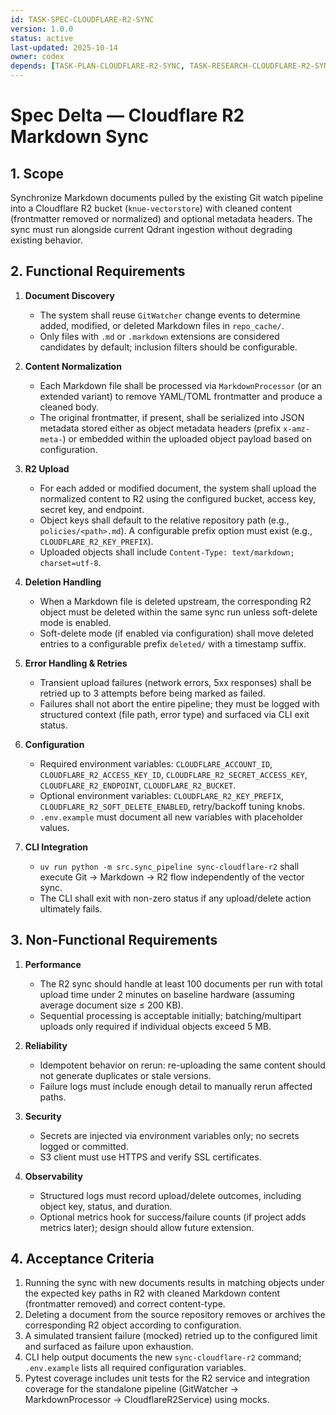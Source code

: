 ```yaml
---
id: TASK-SPEC-CLOUDFLARE-R2-SYNC
version: 1.0.0
status: active
last-updated: 2025-10-14
owner: codex
depends: [TASK-PLAN-CLOUDFLARE-R2-SYNC, TASK-RESEARCH-CLOUDFLARE-R2-SYNC]
---
```


# Spec Delta — Cloudflare R2 Markdown Sync

## 1. Scope

Synchronize Markdown documents pulled by the existing Git watch pipeline into a Cloudflare R2 bucket (`knue-vectorstore`) with cleaned content (frontmatter removed or normalized) and optional metadata headers. The sync must run alongside current Qdrant ingestion without degrading existing behavior.

## 2. Functional Requirements

1. **Document Discovery**
   - The system shall reuse `GitWatcher` change events to determine added, modified, or deleted Markdown files in `repo_cache/`.
   - Only files with `.md` or `.markdown` extensions are considered candidates by default; inclusion filters should be configurable.

2. **Content Normalization**
   - Each Markdown file shall be processed via `MarkdownProcessor` (or an extended variant) to remove YAML/TOML frontmatter and produce a cleaned body.
   - The original frontmatter, if present, shall be serialized into JSON metadata stored either as object metadata headers (prefix `x-amz-meta-`) or embedded within the uploaded object payload based on configuration.

3. **R2 Upload**
   - For each added or modified document, the system shall upload the normalized content to R2 using the configured bucket, access key, secret key, and endpoint.
   - Object keys shall default to the relative repository path (e.g., `policies/<path>.md`). A configurable prefix option must exist (e.g., `CLOUDFLARE_R2_KEY_PREFIX`).
   - Uploaded objects shall include `Content-Type: text/markdown; charset=utf-8`.

4. **Deletion Handling**
   - When a Markdown file is deleted upstream, the corresponding R2 object must be deleted within the same sync run unless soft-delete mode is enabled.
   - Soft-delete mode (if enabled via configuration) shall move deleted entries to a configurable prefix `deleted/` with a timestamp suffix.

5. **Error Handling & Retries**
   - Transient upload failures (network errors, 5xx responses) shall be retried up to 3 attempts before being marked as failed.
   - Failures shall not abort the entire pipeline; they must be logged with structured context (file path, error type) and surfaced via CLI exit status.

6. **Configuration**
   - Required environment variables: `CLOUDFLARE_ACCOUNT_ID`, `CLOUDFLARE_R2_ACCESS_KEY_ID`, `CLOUDFLARE_R2_SECRET_ACCESS_KEY`, `CLOUDFLARE_R2_ENDPOINT`, `CLOUDFLARE_R2_BUCKET`.
   - Optional environment variables: `CLOUDFLARE_R2_KEY_PREFIX`, `CLOUDFLARE_R2_SOFT_DELETE_ENABLED`, retry/backoff tuning knobs.
   - `.env.example` must document all new variables with placeholder values.

7. **CLI Integration**
   - `uv run python -m src.sync_pipeline sync-cloudflare-r2` shall execute Git → Markdown → R2 flow independently of the vector sync.
   - The CLI shall exit with non-zero status if any upload/delete action ultimately fails.

## 3. Non-Functional Requirements

1. **Performance**
   - The R2 sync should handle at least 100 documents per run with total upload time under 2 minutes on baseline hardware (assuming average document size ≤ 200 KB).
   - Sequential processing is acceptable initially; batching/multipart uploads only required if individual objects exceed 5 MB.

2. **Reliability**
   - Idempotent behavior on rerun: re-uploading the same content should not generate duplicates or stale versions.
   - Failure logs must include enough detail to manually rerun affected paths.

3. **Security**
   - Secrets are injected via environment variables only; no secrets logged or committed.
   - S3 client must use HTTPS and verify SSL certificates.

4. **Observability**
   - Structured logs must record upload/delete outcomes, including object key, status, and duration.
   - Optional metrics hook for success/failure counts (if project adds metrics later); design should allow future extension.

## 4. Acceptance Criteria

1. Running the sync with new documents results in matching objects under the expected key paths in R2 with cleaned Markdown content (frontmatter removed) and correct content-type.
2. Deleting a document from the source repository removes or archives the corresponding R2 object according to configuration.
3. A simulated transient failure (mocked) retried up to the configured limit and surfaced as failure upon exhaustion.
4. CLI help output documents the new `sync-cloudflare-r2` command; `.env.example` lists all required configuration variables.
5. Pytest coverage includes unit tests for the R2 service and integration coverage for the standalone pipeline (GitWatcher → MarkdownProcessor → CloudflareR2Service) using mocks.
